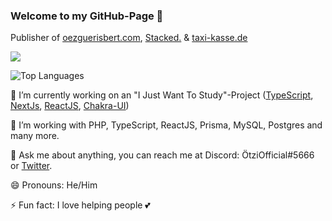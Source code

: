 ### Welcome to my GitHub-Page 👋

Publisher of [oezguerisbert.com](https://oezguerisbert.com), [Stacked.](https://github.com/itsstacked/stacked) & [taxi-kasse.de](https://taxi-kasse.de)

![](https://github-readme-stats.vercel.app/api?username=oezguerisbert&show_icons=true)

![Top Languages](https://github-readme-stats.vercel.app/api/top-langs/?username=oezguerisbert)

🔭 I’m currently working on an "I Just Want To Study"-Project ([TypeScript](https://www.typescriptlang.org/), [NextJs](https://nextjs.org/), [ReactJS](https://reactjs.org/), [Chakra-UI](https://chakra-ui.com))

🤔 I’m working with PHP, TypeScript, ReactJS, Prisma, MySQL, Postgres and many more.

💬 Ask me about anything, you can reach me at Discord: ÖtziOfficial#5666 or [Twitter](https://twitter.com/oezguerisbert).

😄 Pronouns: He/Him

⚡ Fun fact: I love helping people 💕
